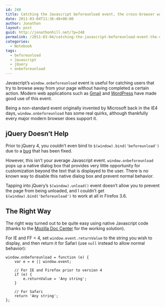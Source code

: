 ```yaml
---
id: 248
title: Catching the Javascript beforeunload event, the cross-browser way
date: 2011-03-04T11:36:40+00:00
author: Jonathon
layout: post
guid: http://jonathonhill.net/?p=248
permalink: /2011-03-04/catching-the-javascript-beforeunload-event-the-cross-browser-way/
categories:
  - Notebook
tags:
  - beforeunload
  - Javascript
  - jQuery
  - onbeforeunload
---
```

Javascript&#8217;s `window.onbeforeunload` event is useful for catching users that try to browse away from your page without having completed a certain action. Modern web applications such as <a href="http://gmail.com" target="_blank">Gmail</a> and <a href="http://wordpress.org" target="_blank">WordPress</a> have made good use of this event.

Being a non-standard event originally invented by Microsoft back in the IE4 days, `window.onbeforeunload` has some real quirks, although thankfully every major modern browser does support it.

## jQuery Doesn&#8217;t Help

Prior to jQuery 4, you couldn&#8217;t even bind to `$(window).bind('beforeunload')` due to a <a href="http://bugs.jquery.com/ticket/4106" target="_blank">bug</a> that has been fixed.

However, this isn&#8217;t your average Javascript event. `window.onbeforeunload` pops up a native dialog box that provides very little opportunity for customization beyond the text that is displayed to the user. There is no known way to disable this native dialog box and prevent normal behavior.

Tapping into jQuery&#8217;s `$(window).unload()` event doesn&#8217;t allow you to prevent the page from being unloaded, and I couldn&#8217;t get `$(window).bind('beforeunload')` to work at all in Firefox 3.6.

## The Right Way

The right way turned out to be quite easy using native Javascript code (thanks to the <a href="https://developer.mozilla.org/en/DOM/window.onbeforeunload" target="_blank">Mozilla Doc Center</a> for the working solution).

For IE and FF < 4, set `window.event.returnValue` to the string you wish to display, and then return it for Safari (use `null` instead to allow normal behavior):

    window.onbeforeunload = function (e) {
        var e = e || window.event;
    
        // For IE and Firefox prior to version 4
        if (e) {
            e.returnValue = 'Any string';
        }
    
        // For Safari
        return 'Any string';
    };